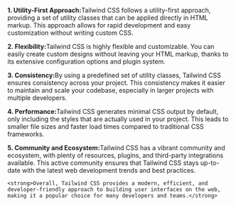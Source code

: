 <p><b>1. Utility-First Approach:</b>Tailwind CSS follows a utility-first approach, providing a set of utility classes that can be applied directly in HTML markup. This approach allows for rapid development and easy customization without writing custom CSS.</p>
    <p><b>2. Flexibility:</b>Tailwind CSS is highly flexible and customizable. You can easily create custom designs without leaving your HTML markup, thanks to its extensive configuration options and plugin system.</p>
    <p><b>3. Consistency:</b>By using a predefined set of utility classes, Tailwind CSS ensures consistency across your project. This consistency makes it easier to maintain and scale your codebase, especially in larger projects with multiple developers.</p>
    <p><b>4. Performance:</b>Tailwind CSS generates minimal CSS output by default, only including the styles that are actually used in your project. This leads to smaller file sizes and faster load times compared to traditional CSS frameworks.</p>
    <p><b>5. Community and Ecosystem:</b>Tailwind CSS has a vibrant community and ecosystem, with plenty of resources, plugins, and third-party integrations available. This active community ensures that Tailwind CSS stays up-to-date with the latest web development trends and best practices.</p>

    <strong>Overall, Tailwind CSS provides a modern, efficient, and developer-friendly approach to building user interfaces on the web, making it a popular choice for many developers and teams.</strong>
